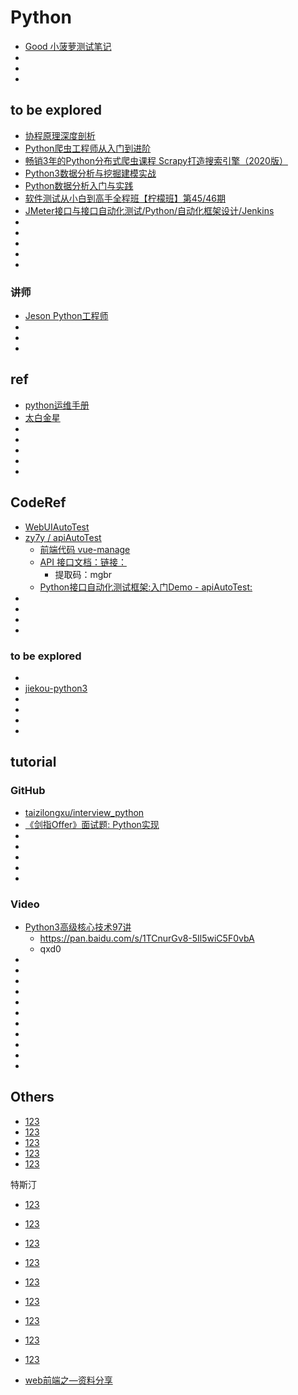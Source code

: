 
# Python


* [Good 小菠萝测试笔记](https://www.cnblogs.com/poloyy/tag/Python/)
* []()
* []()
* []()



## to be explored
* [协程原理深度剖析](https://coding.imooc.com/class/473.html)
* [Python爬虫工程师从入门到进阶](https://coding.imooc.com/class/325.html)
* [畅销3年的Python分布式爬虫课程 Scrapy打造搜索引擎（2020版）](https://coding.imooc.com/class/92.html)
* [Python3数据分析与挖掘建模实战](https://coding.imooc.com/class/185.html)
* [Python数据分析入门与实践](https://coding.imooc.com/class/156.html)
* [软件测试从小白到高手全程班【柠檬班】第45/46期](https://ke.qq.com/course/266039)
* [JMeter接口与接口自动化测试/Python/自动化框架设计/Jenkins](https://ke.qq.com/course/1294447)
* []()
* []()
* []()
* []()
* []()


### 讲师
* [Jeson Python工程师](http://www.imooc.com/t/1352822)
* []()
* []()
* []()



## ref
* [python运维手册](http://www.sunrisenan.com/docs/python/jichu.html)
* [太白金星](https://www.cnblogs.com/jin-xin)
* []()
* []()
* []()
* []()
* []()



## CodeRef
* [WebUIAutoTest](https://gitee.com/azhengzz/WebUIAutoTest.git)
* [ zy7y / apiAutoTest ](https://gitee.com/zy7y/apiAutoTest.git)
  * [前端代码 vue-manage](https://github.com/MilesYeah/vue-manage)
  * [API 接口文档：链接：](https://pan.baidu.com/s/1KJPfaFaPadW4JdGjCt54NQ)
    * 提取码：mgbr
  * [Python接口自动化测试框架:入门Demo - apiAutoTest:](https://www.bilibili.com/video/BV1pv411i7zK/)
* []()
* []()
* []()
* []()


### to be explored
* []()
* [jiekou-python3](https://github.com/liwanlei/jiekou-python3.git)
* []()
* []()
* []()
* []()




## tutorial
### GitHub
* [taizilongxu/interview_python](https://github.com/taizilongxu/interview_python)
* [《剑指Offer》面试题: Python实现](https://github.com/JushuangQiao/Python-Offer)
* []()
* []()
* []()
* []()
* []()

### Video
* [Python3高级核心技术97讲](https://coding.imooc.com/class/200.html)
  * https://pan.baidu.com/s/1TCnurGv8-5Il5wiC5F0vbA
  * qxd0
* []()
* []()
* []()
* []()
* []()
* []()
* []()
* []()
* []()
* []()
* []()



## Others

* [123](https://gitee.com/lisachen/lemon2021.git)
* [123](https://gitee.com/jhyfugug/python_automation_learning_leamon.git)
* [123](https://gitee.com/chen-runhuai/hogwarts-test.git)
* [123](https://gitee.com/linjianhan01/hogwarts.git)
* [123](https://gitee.com/deerinwight/HogwartsSDET15.git)

特斯汀
* [123](https://gitee.com/JiangTaoZzz/hogwarts-homework.git)
* [123](https://gitee.com/willtesting/MyTestFrame07.git)
* [123](https://gitee.com/willtesting/VipFrame07.git)




* [123](https://gitee.com/Li-Vincent/leo-api-auto.git)
* [123](https://gitee.com/azhengzz/api-automation-test.git)
* [123](https://gitee.com/mikb/automated-testing.git)
* [123](https://gitee.com/guohaiyi/poppy.git)
* [123](https://gitee.com/xiao66guo/wdj_test.git)
* [123](https://gitee.com/Fleeting-times/WorkWeiXin_App_Test.git)



* [web前端之—资料分享](https://www.bilibili.com/read/cv7986975?spm_id_from=333.788.b_636f6d6d656e74.16)






